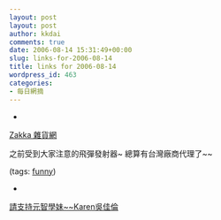 ```yaml
---
layout: post
layout: post
author: kkdai
comments: true
date: 2006-08-14 15:31:49+00:00
slug: links-for-2006-08-14
title: links for 2006-08-14
wordpress_id: 463
categories:
- 每日網摘
---
```



	
  * 
		

[Zakka 雜貨網](http://www.zakka.com.tw/product/OT10901)


		

之前受到大家注意的飛彈發射器~ 總算有台灣廠商代理了~~


		

(tags: [funny](http://del.icio.us/kkdai/funny))


	

	
  * 
		

[請支持元智學妹~~Karen吳佳倫](http://www.pantene.com.tw/)


	


